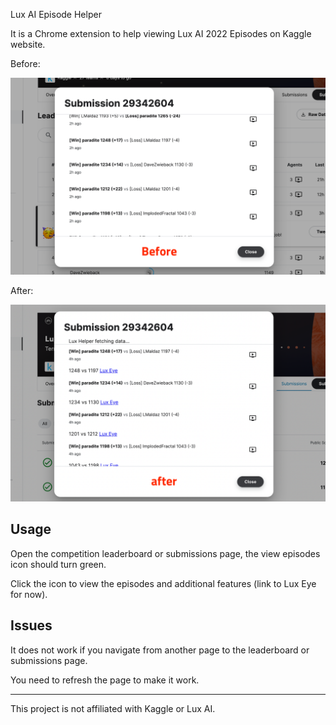 Lux AI Episode Helper

It is a Chrome extension to help viewing Lux AI 2022 Episodes on Kaggle website.

Before:

<p float="left">
  <img src="https://github.com/paradite/kaggle-lux-episode-helper/blob/main/screenshots/before_annotated.png?raw=true" alt="Before" width="600"/>
</p>

After:

<p float="left">
  <img src="https://github.com/paradite/kaggle-lux-episode-helper/blob/main/screenshots/after_annotated.png?raw=true" alt="After" width="600"/>
</p>

## Usage

Open the competition leaderboard or submissions page, the view episodes icon should turn green.

Click the icon to view the episodes and additional features (link to Lux Eye for now).

## Issues

It does not work if you navigate from another page to the leaderboard or submissions page.

You need to refresh the page to make it work.

---

This project is not affiliated with Kaggle or Lux AI.
